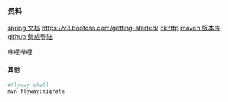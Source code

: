 ### 资料
[spring 文档](https://spring.io/guides) 
https://v3.bootcss.com/getting-started/
[okhttp](https://square.github.io/okhttp/)
[maven 版本库](https://mvnrepository.com)
[github 集成登陆](https://developer.github.com/apps/building-github-apps/)

哔哩哔哩
#### 其他

~~~bash
#flyway shell
mvn flyway:migrate
~~~